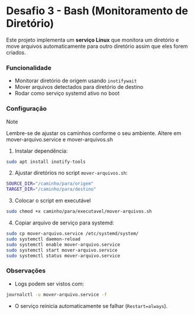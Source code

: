 # Desafio 3 - Bash (Monitoramento de Diretório)

Este projeto implementa um **serviço Linux** que monitora um diretório e move arquivos automaticamente para outro diretório assim que eles forem criados.

### Funcionalidade

- Monitorar diretório de origem usando `inotifywait`
- Mover arquivos detectados para diretório de destino
- Rodar como serviço systemd ativo no boot

### Configuração
> [!NOTE]
> Lembre-se de ajustar os caminhos conforme o seu ambiente.
> Altere em mover-arquivo.service e mover-arquivos.sh


1. Instalar dependência:
```bash
sudo apt install inotify-tools
```

2. Ajustar diretórios no script `mover-arquivos.sh`:
```bash
SOURCE_DIR="/caminho/para/origem"
TARGET_DIR="/caminho/para/destino"
```
 
3. Colocar o script em executável
```bash
sudo chmod +x caminho/para/executavel/mover-arquivos.sh
```

4. Copiar arquivo de serviço para systemd:
```bash
sudo cp mover-arquivo.service /etc/systemd/system/
sudo systemctl daemon-reload
sudo systemctl enable mover-arquivo.service
sudo systemctl start mover-arquivo.service
sudo systemctl status mover-arquivo.service
```

### Observações

- Logs podem ser vistos com:
```bash
journalctl -u mover-arquivo.service -f
```

- O serviço reinicia automaticamente se falhar (`Restart=always`).
